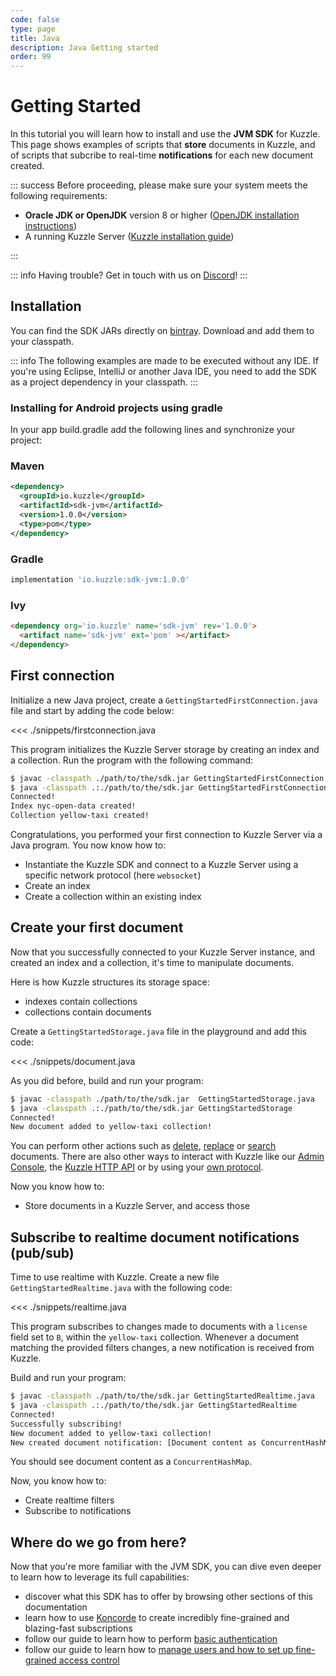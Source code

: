 ```yaml
---
code: false
type: page
title: Java
description: Java Getting started
order: 99
---
```


# Getting Started

In this tutorial you will learn how to install and use the **JVM SDK** for Kuzzle.
This page shows examples of scripts that **store** documents in Kuzzle, and of scripts that subcribe to real-time **notifications** for each new document created.

::: success
Before proceeding, please make sure your system meets the following requirements:

- **Oracle JDK or OpenJDK** version 8 or higher ([OpenJDK installation instructions](https://openjdk.java.net/install/))
- A running Kuzzle Server ([Kuzzle installation guide](/core/2/guides/essentials/installing-kuzzle))

:::


::: info
Having trouble? Get in touch with us on [Discord](http://join.discord.kuzzle.io)!
:::

## Installation

You can find the SDK JARs directly on [bintray](https://bintray.com/kuzzle/maven/sdk-jvm). Download and add them to your classpath.

::: info
The following examples are made to be executed without any IDE.
If you're using Eclipse, IntelliJ or another Java IDE, you need to add the SDK as a project dependency in your classpath.
:::

### Installing for Android projects using gradle

In your app build.gradle add the following lines and synchronize your project:

### Maven

```xml
<dependency>
  <groupId>io.kuzzle</groupId>
  <artifactId>sdk-jvm</artifactId>
  <version>1.0.0</version>
  <type>pom</type>
</dependency>
```

### Gradle

```groovy
implementation 'io.kuzzle:sdk-jvm:1.0.0'
```

### Ivy

```html
<dependency org='io.kuzzle' name='sdk-jvm' rev='1.0.0'>
  <artifact name='sdk-jvm' ext='pom' ></artifact>
</dependency>
```

## First connection

Initialize a new Java project, create a `GettingStartedFirstConnection.java` file and start by adding the code below:

<<< ./snippets/firstconnection.java

This program initializes the Kuzzle Server storage by creating an index and a collection.
Run the program with the following command:

```bash
$ javac -classpath ./path/to/the/sdk.jar GettingStartedFirstConnection.java
$ java -classpath .:./path/to/the/sdk.jar GettingStartedFirstConnection
Connected!
Index nyc-open-data created!
Collection yellow-taxi created!
```

Congratulations, you performed your first connection to Kuzzle Server via a Java program.
You now know how to:

- Instantiate the Kuzzle SDK and connect to a Kuzzle Server using a specific network protocol (here `websocket`)
- Create an index
- Create a collection within an existing index

## Create your first document

Now that you successfully connected to your Kuzzle Server instance, and created an index and a collection, it's time to manipulate documents.

Here is how Kuzzle structures its storage space:

- indexes contain collections
- collections contain documents

Create a `GettingStartedStorage.java` file in the playground and add this code:

<<< ./snippets/document.java

As you did before, build and run your program:

```bash
$ javac -classpath ./path/to/the/sdk.jar  GettingStartedStorage.java
$ java -classpath .:./path/to/the/sdk.jar GettingStartedStorage
Connected!
New document added to yellow-taxi collection!
```

You can perform other actions such as [delete](/sdk/jvm/1/controllers/document/delete), [replace](/sdk/jvm/1/controllers/document/replace) or [search](/sdk/jvm/1/controllers/document/search) documents. There are also other ways to interact with Kuzzle like our [Admin Console](/core/2/guides/essentials/admin-console), the [Kuzzle HTTP API](/core/2/api/essentials/connecting-to-kuzzle) or by using your [own protocol](/core/2/protocols/essentials/getting-started).

Now you know how to:

- Store documents in a Kuzzle Server, and access those

## Subscribe to realtime document notifications (pub/sub)

Time to use realtime with Kuzzle. Create a new file `GettingStartedRealtime.java` with the following code:

<<< ./snippets/realtime.java

This program subscribes to changes made to documents with a `license` field set to `B`, within the `yellow-taxi` collection. Whenever a document matching the provided filters changes, a new notification is received from Kuzzle.

Build and run your program:

```bash
$ javac -classpath ./path/to/the/sdk.jar GettingStartedRealtime.java
$ java -classpath .:./path/to/the/sdk.jar GettingStartedRealtime
Connected!
Successfully subscribing!
New document added to yellow-taxi collection!
New created document notification: [Document content as ConcurrentHashMap]
```

You should see document content as a `ConcurrentHashMap`.

Now, you know how to:

- Create realtime filters
- Subscribe to notifications

## Where do we go from here?

Now that you're more familiar with the JVM SDK, you can dive even deeper to learn how to leverage its full capabilities:

- discover what this SDK has to offer by browsing other sections of this documentation
- learn how to use [Koncorde](/core/2/guides/cookbooks/realtime-api) to create incredibly fine-grained and blazing-fast subscriptions
- follow our guide to learn how to perform [basic authentication](/core/2/guides/essentials/user-authentication#local-strategy)
- follow our guide to learn how to [manage users and how to set up fine-grained access control](/core/2/guides/essentials/security)
